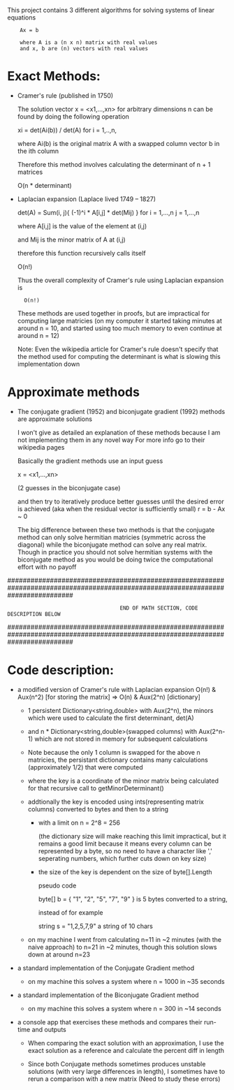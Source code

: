 
This project contains 3 different algorithms for solving systems of linear equations
		
		Ax = b	

		where A is a (n x n) matrix with real values
		and x, b are (n) vectors with real values


# Exact Methods:

- Cramer's rule (published in 1750)
	
	The solution vector x = <x1,...,xn> for arbitrary dimensions n
    can be found by doing the following operation

    xi = det(Ai(b)) / det(A) for i = 1,..,n,
    
    where Ai(b) is the original matrix A with a swapped column vector b in the ith column
    
    Therefore this method involves calculating the determinant of n + 1 matrices

    O(n * determinant)


- Laplacian expansion (Laplace lived 1749 – 1827)

	det(A) = Sum(i, j){ (-1)^i * A[i,j] * det(Mij) } for i = 1,...,n  j = 1,...,n

    where A[i,j] is the value of the element at (i,j)

    and	Mij is the minor matrix of A at (i,j)

    therefore this function recursively calls itself

    O(n!)

	
	Thus the overall complexity of Cramer's rule using Laplacian expansion is

		O(n!)


	These methods are used together in proofs, but are impractical for computing large matricies 
	(on my computer it started taking minutes at around n = 10, and started using too much memory to even continue at around n = 12)

	Note: Even the wikipedia article for Cramer's rule doesn't specify that the method used for 
	computing the determinant is what is slowing this implementation down



# Approximate methods
	
- The conjugate gradient (1952) and biconjugate gradient (1992) methods are approximate solutions

	I won't give as detailed an explanation of these methods because I am not implementing them in any novel way 
	For more info go to their wikipedia pages

	Basically the gradient methods use an input guess 
	
	x = <x1,...,xn> 
	
	(2 guesses in the biconjugate case)

	and then try to iteratively produce better guesses until the desired error is achieved 
	(aka when the residual vector is sufficiently small) r = b - Ax ~ 0
	
	The big difference between these two methods is that the conjugate method can only solve hermitian matricies
	(symmetric across the diagonal) while the biconjugate method can solve any real matrix. Though in practice you should not
	solve hermitian systems with the biconjugate method as you would be doing twice the computational effort with no payoff
	
	
#################################################################################################################################


										END OF MATH SECTION, CODE DESCRIPTION BELOW



#################################################################################################################################

# Code description:

- a modified version of Cramer's rule with Laplacian expansion O(n!) & Aux(n^2) [for storing the matrix] => O(n) & Aux(2^n) [dictionary]

	-	1 persistent Dictionary<string,double> with Aux(2^n), the minors which were used to calculate the first determinant, det(A)

	- 	and n * Dictionary<string,double>(swapped columns) with Aux(2^n-1) which are not stored in memory for subsequent calculations
	
	-	Note because the only 1 column is swapped for the above n matricies, the persistant dictionary
			contains many calculations (approximately 1/2) that were computed

	-	where the key is a coordinate of the minor matrix being calculated for that
		recursive call to getMinorDeterminant()

	- 	addtionally the key is encoded using ints(representing matrix columns) converted to bytes and then to a string
		
		-	with a limit on n = 2^8 = 256

			(the dictionary size will make reaching this limit impractical,
			but it remains a good limit because it means every column can be represented by a byte, 
			so no need to have a character like ',' seperating numbers, which further cuts down on key size)

		-	the size of the key is dependent on the size of byte[].Length

			pseudo code

			byte[] b = { "1", "2", "5", "7", "9" } is 5 bytes converted to a string, 

			instead of for example

			string s = "1,2,5,7,9" a string of 10 chars
			


	- on my machine I went from calculating n=11 in ~2 minutes (with the naive approach) to n=21 in ~2 minutes, 
		though this solution slows down at around n=23



- a standard implementation of the Conjugate Gradient method

	- on my machine this solves a system where n = 1000 in ~35 seconds

- a standard implementation of the Biconjugate Gradient method

	- on my machine this solves a system where n = 300 in ~14 seconds

- a console app that exercises these methods and compares their run-time and outputs

	- When comparing the exact solution with an approximation, I use the exact solution as a reference and calculate the percent diff in length

	- Since both Conjugate methods sometimes produces unstable solutions (with very large differences in length), 
		I sometimes have to rerun a comparison with a new matrix (Need to study these errors)
